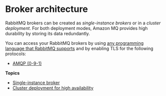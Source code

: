 # Broker architecture<a name="rabbitmq-broker-architecture"></a>

RabbitMQ brokers can be created as *single\-instance brokers* or in a *cluster deployment*\. For both deployment modes, Amazon MQ provides high durability by storing its data redundantly\.

You can access your RabbitMQ brokers by using [any programming language that RabbitMQ supports](https://www.rabbitmq.com/devtools.html) and by enabling TLS for the following protocols:
+ [AMQP \(0\-9\-1\)](https://www.rabbitmq.com/specification.html)

**Topics**
+ [Single\-instance broker](rabbitmq-broker-architecture-single-instance.md)
+ [Cluster deployment for high availability](rabbitmq-broker-architecture-cluster.md)